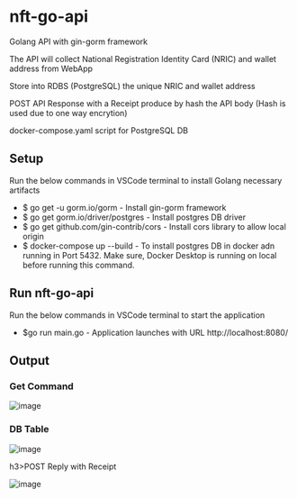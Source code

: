 # nft-go-api

Golang API with gin-gorm framework

The API will collect National Registration Identity Card (NRIC) and wallet address from WebApp

Store into RDBS (PostgreSQL) the unique NRIC and wallet address

POST API Response with a Receipt produce by hash the API body (Hash is used due to one way encrytion)

docker-compose.yaml script for PostgreSQL DB

<h2>Setup</h2>
Run the below commands in VSCode terminal to install Golang necessary artifacts

* $ go get -u gorm.io/gorm - Install gin-gorm framework
* $ go get gorm.io/driver/postgres -  Install postgres DB driver
* $ go get github.com/gin-contrib/cors - Install cors library to allow local origin
* $ docker-compose up --build - To install postgres DB in docker adn running in Port 5432. Make sure, Docker Desktop is running on local before running this command.

<h2>Run nft-go-api</h2>
Run the below commands in VSCode terminal to start the application

* $go run main.go - Application launches with URL http://localhost:8080/

<h2> Output </h2>

<h3>Get Command</h3>

![image](https://user-images.githubusercontent.com/88041827/233524524-0f3bce03-88e2-4209-ad2d-4ee2b5b0fcd3.png)

<h3>DB Table</h3>

![image](https://user-images.githubusercontent.com/88041827/233525141-6e479ec3-95e6-4e46-b0a4-4c861a0a5c4c.png)

h3>POST Reply with Receipt</h3>

![image](https://user-images.githubusercontent.com/88041827/233540217-50990756-04c9-473f-95eb-8bddfeb1d0cb.png)




